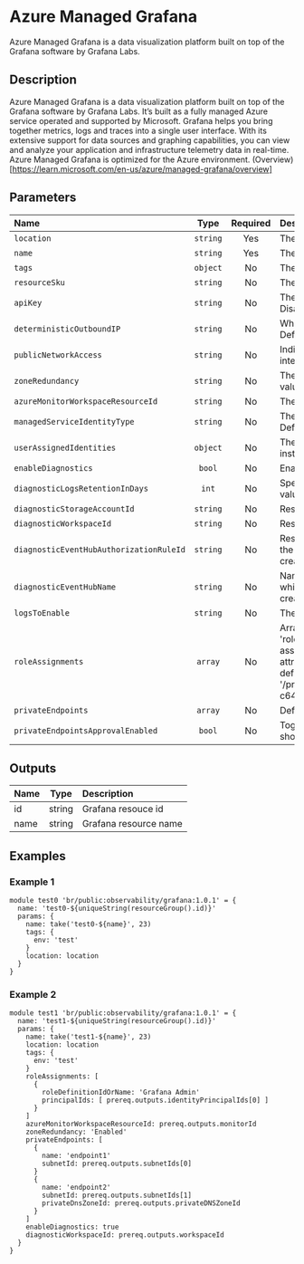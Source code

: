 # Azure Managed Grafana

Azure Managed Grafana is a data visualization platform built on top of the Grafana software by Grafana Labs.

## Description

Azure Managed Grafana is a data visualization platform built on top of the Grafana software by Grafana Labs. It’s built as a fully managed Azure service operated and supported by Microsoft. Grafana helps you bring together metrics, logs and traces into a single user interface. With its extensive support for data sources and graphing capabilities, you can view and analyze your application and infrastructure telemetry data in real-time. Azure Managed Grafana is optimized for the Azure environment.
(Overview)[https://learn.microsoft.com/en-us/azure/managed-grafana/overview]

## Parameters

| Name                                    | Type     | Required | Description                                                                                                                                                                                                                                                                                                                                                                                          |
| :-------------------------------------- | :------: | :------: | :--------------------------------------------------------------------------------------------------------------------------------------------------------------------------------------------------------------------------------------------------------------------------------------------------------------------------------------------------------------------------------------------------- |
| `location`                              | `string` | Yes      | The geo-location where the grafana resource lives.                                                                                                                                                                                                                                                                                                                                                   |
| `name`                                  | `string` | Yes      | The resource name.                                                                                                                                                                                                                                                                                                                                                                                   |
| `tags`                                  | `object` | No       | The tags for grafana resource.                                                                                                                                                                                                                                                                                                                                                                       |
| `resourceSku`                           | `string` | No       | The Sku of the grafana resource.                                                                                                                                                                                                                                                                                                                                                                     |
| `apiKey`                                | `string` | No       | The api key setting of the Grafana instance. Default value is Disabled.                                                                                                                                                                                                                                                                                                                              |
| `deterministicOutboundIP`               | `string` | No       | Whether a Grafana instance uses deterministic outbound IPs. Default value is Disabled.                                                                                                                                                                                                                                                                                                               |
| `publicNetworkAccess`                   | `string` | No       | Indicate the state for enable or disable traffic over the public interface. Default value is Disabled.                                                                                                                                                                                                                                                                                               |
| `zoneRedundancy`                        | `string` | No       | The zone redundancy setting of the Grafana instance. Default value is Disabled.                                                                                                                                                                                                                                                                                                                      |
| `azureMonitorWorkspaceResourceId`       | `string` | No       | The resource Id of the connected Azure Monitor Workspace.                                                                                                                                                                                                                                                                                                                                            |
| `managedServiceIdentityType`            | `string` | No       | The managed service identity type of the Grafana instance. Default value is None.                                                                                                                                                                                                                                                                                                                    |
| `userAssignedIdentities`                | `object` | No       | The user assigned identity resource Ids of the Grafana instance.                                                                                                                                                                                                                                                                                                                                     |
| `enableDiagnostics`                     | `bool`   | No       | Enable Diagnostic Capture . default is false                                                                                                                                                                                                                                                                                                                                                         |
| `diagnosticLogsRetentionInDays`         | `int`    | No       | Specifies the number of days that logs will be kept for; a value of 0 will retain data indefinitely. default is 365.                                                                                                                                                                                                                                                                                 |
| `diagnosticStorageAccountId`            | `string` | No       | Resource ID of the diagnostic storage account.                                                                                                                                                                                                                                                                                                                                                       |
| `diagnosticWorkspaceId`                 | `string` | No       | Resource ID of the diagnostic log analytics workspace.                                                                                                                                                                                                                                                                                                                                               |
| `diagnosticEventHubAuthorizationRuleId` | `string` | No       | Resource ID of the diagnostic event hub authorization rule for the Event Hubs namespace in which the event hub should be created or streamed to.                                                                                                                                                                                                                                                     |
| `diagnosticEventHubName`                | `string` | No       | Name of the diagnostic event hub within the namespace to which logs are streamed. Without this, an event hub is created for each log category.                                                                                                                                                                                                                                                       |
| `logsToEnable`                          | `string` | No       | The name of logs that will be streamed. default is allLogs.                                                                                                                                                                                                                                                                                                                                          |
| `roleAssignments`                       | `array`  | No       | Array of role assignment objects that contain the 'roleDefinitionIdOrName' and 'principalId' to define RBAC role assignments on this resource. In the roleDefinitionIdOrName attribute, you can provide either the display name of the role definition, or its fully qualified ID in the following format: '/providers/Microsoft.Authorization/roleDefinitions/c2f4ef07-c644-48eb-af81-4b1b4947fb11' |
| `privateEndpoints`                      | `array`  | No       | Define Private Endpoints that should be created for Grafana.                                                                                                                                                                                                                                                                                                                                         |
| `privateEndpointsApprovalEnabled`       | `bool`   | No       | Toggle if Private Endpoints manual approval for Grafana should be enabled.                                                                                                                                                                                                                                                                                                                           |

## Outputs

| Name | Type   | Description           |
| :--- | :----: | :-------------------- |
| id   | string | Grafana resouce id    |
| name | string | Grafana resource name |

## Examples

### Example 1

```bicep
module test0 'br/public:observability/grafana:1.0.1' = {
  name: 'test0-${uniqueString(resourceGroup().id)}'
  params: {
    name: take('test0-${name}', 23)
    tags: {
      env: 'test'
    }
    location: location
  }
}
```

### Example 2

```bicep
module test1 'br/public:observability/grafana:1.0.1' = {
  name: 'test1-${uniqueString(resourceGroup().id)}'
  params: {
    name: take('test1-${name}', 23)
    location: location
    tags: {
      env: 'test'
    }
    roleAssignments: [
      {
        roleDefinitionIdOrName: 'Grafana Admin'
        principalIds: [ prereq.outputs.identityPrincipalIds[0] ]
      }
    ]
    azureMonitorWorkspaceResourceId: prereq.outputs.monitorId
    zoneRedundancy: 'Enabled'
    privateEndpoints: [
      {
        name: 'endpoint1'
        subnetId: prereq.outputs.subnetIds[0]
      }
      {
        name: 'endpoint2'
        subnetId: prereq.outputs.subnetIds[1]
        privateDnsZoneId: prereq.outputs.privateDNSZoneId
      }
    ]
    enableDiagnostics: true
    diagnosticWorkspaceId: prereq.outputs.workspaceId
  }
}
```